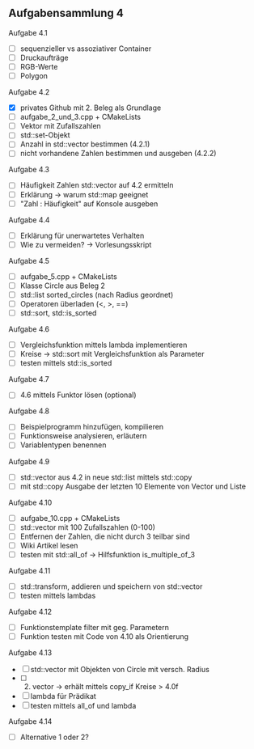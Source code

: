 ## Aufgabensammlung 4

Aufgabe 4.1
  - [ ] sequenzieller vs assoziativer Container
  - [ ] Druckaufträge
  - [ ] RGB-Werte
  - [ ] Polygon

Aufgabe 4.2
  - [x] privates Github mit 2. Beleg als Grundlage
  - [ ] aufgabe_2_und_3.cpp + CMakeLists
  - [ ] Vektor mit Zufallszahlen
  - [ ] std::set-Objekt
  - [ ] Anzahl in std::vector bestimmen (4.2.1)
  - [ ] nicht vorhandene Zahlen bestimmen und ausgeben (4.2.2)

Aufgabe 4.3
  - [ ] Häufigkeit Zahlen std::vector auf 4.2 ermitteln
  - [ ] Erklärung -> warum std::map geeignet
  - [ ] "Zahl : Häufigkeit" auf Konsole ausgeben

Aufgabe 4.4
  - [ ] Erklärung für unerwartetes Verhalten
  - [ ] Wie zu vermeiden? -> Vorlesungsskript

Aufgabe 4.5
  - [ ] aufgabe_5.cpp + CMakeLists
  - [ ] Klasse Circle aus Beleg 2
  - [ ] std::list sorted_circles (nach Radius geordnet)
  - [ ] Operatoren überladen (<, >, ==)
  - [ ] std::sort, std::is_sorted

Aufgabe 4.6
  - [ ] Vergleichsfunktion mittels lambda implementieren
  - [ ] Kreise -> std::sort mit Vergleichsfunktion als Parameter
  - [ ] testen mittels std::is_sorted

Aufgabe 4.7
  - [ ] 4.6 mittels Funktor lösen (optional)

Aufgabe 4.8
  - [ ] Beispielprogramm hinzufügen, kompilieren
  - [ ] Funktionsweise analysieren, erläutern
  - [ ] Variablentypen benennen

Aufgabe 4.9
  - [ ] std::vector aus 4.2 in neue std::list mittels std::copy
  - [ ] mit std::copy Ausgabe der letzten 10 Elemente von Vector und Liste

Aufgabe 4.10
  - [ ] aufgabe_10.cpp + CMakeLists
  - [ ] std::vector mit 100 Zufallszahlen (0-100)
  - [ ] Entfernen der Zahlen, die nicht durch 3 teilbar sind
  - [ ] Wiki Artikel lesen
  - [ ] testen mit std::all_of -> Hilfsfunktion is_multiple_of_3

Aufgabe 4.11
  - [ ] std::transform, addieren und speichern von std::vector
  - [ ] testen mittels lambdas

Aufgabe 4.12
  - [ ] Funktionstemplate filter mit geg. Parametern
  - [ ] Funktion testen mit Code von 4.10 als Orientierung

Aufgabe 4.13
  - [ ] std::vector mit Objekten von Circle mit versch. Radius
  - [ ] 2. vector -> erhält mittels copy_if Kreise > 4.0f
  - [ ] lambda für Prädikat
  - [ ] testen mittels all_of und lambda

Aufgabe 4.14
  - [ ] Alternative 1 oder 2?



